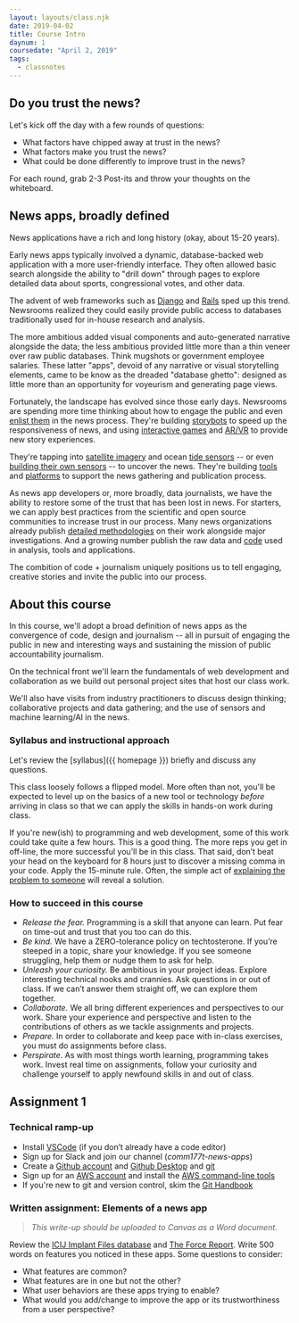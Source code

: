 ```yaml
---
layout: layouts/class.njk
date: 2019-04-02
title: Course Intro
daynum: 1
coursedate: "April 2, 2019"
tags:
  - classnotes
---
```


## Do you trust the news?

Let's kick off the day with a few rounds of questions:

* What factors have chipped away at trust in the news?
* What factors make you trust the news?
* What could be done differently to improve trust in the news?

For each round, grab 2-3 Post-its and throw your thoughts on the whiteboard.

## News apps, broadly defined

News applications have a rich and long history (okay, about 15-20 years).

Early news apps typically involved a dynamic, database-backed web application with a more user-friendly interface. They often allowed basic search alongside the ability to "drill down" through pages to explore detailed data about sports, congressional votes, and other data.

The advent of web frameworks such as [Django](https://www.djangoproject.com/) and [Rails](https://rubyonrails.org/) sped up this trend. Newsrooms realized they could easily provide public access to databases traditionally used for in-house research and analysis.

The more ambitious added visual components and auto-generated narrative alongside the data; the less ambitious provided little more than a thin veneer over raw public databases. Think mugshots or government employee salaries. These latter "apps", devoid of any narrative or visual storytelling elements, came to be know as the dreaded "database ghetto": designed as little more than an opportunity for voyeurism and generating page views.

Fortunately, the landscape has evolved since those early days. Newsrooms are spending more time thinking about how to engage the public and even [enlist them](https://www.theguardian.com/news/datablog/2009/jun/18/mps-expenses-houseofcommons) in the news process. They're building [storybots](https://source.opennews.org/articles/how-break-news-while-you-sleep/) to speed up the responsiveness of news, and using [interactive games](https://projects.propublica.org/asylum/) and [AR/VR](https://docs.google.com/presentation/d/1-F_eyqTcKhXb6k2f3KzcwA_Wmy2QQkq39v5cUXTLTr8/present#slide=id.g356b11cd76_0_0) to provide new story experiences.

They're tapping into [satellite imagery][] and ocean [tide sensors][] -- or even [building their own sensors][] -- to uncover the news. They're building [tools](https://datasette.readthedocs.io/en/stable) and [platforms](https://www.documentcloud.org/) to support the news gathering and publication process.

[story bots]: https://source.opennews.org/articles/how-break-news-while-you-sleep/
[satellite imagery]: https://www.revealnews.org/article/who-is-the-wet-prince-of-bel-air-here-are-the-likely-culprits/
[tide sensors]: https://www.reuters.com/investigates/special-report/waters-edge-the-crisis-of-rising-sea-levels/#gauges-interactive
[building their own sensors]: https://current.org/2016/07/wnycs-latest-sensor-journalism-project-zeroes-in-on-heat-island-harlem/

As news app developers or, more broadly, data journalists, we have the ability to restore some of the trust that has been lost in news. For starters, we can apply best practices from the scientific and open source communities to increase trust in our process. Many news organizations already publish [detailed methodologies](https://www.revealnews.org/article/how-we-identified-lending-disparities-in-federal-mortgage-data/) on their work alongside major investigations. And a growing number publish the raw data and [code](https://github.com/datadesk) used in analysis, tools and applications.

The combition of code + journalism uniquely positions us to tell engaging, creative stories and invite the public into our process.

## About this course

In this course, we'll adopt a broad definition of news apps as the convergence of code, design and journalism -- all in pursuit of engaging the public in new and interesting ways and sustaining the mission of public accountability journalism.

On the technical front we'll learn the fundamentals of web development and collaboration as we build out personal project sites that host our class work. 

We'll also have visits from industry practitioners to discuss design thinking; collaborative projects and data gathering; and the use of sensors and machine learning/AI in the news.

### Syllabus and instructional approach

Let's review the [syllabus]({{ homepage }}) briefly and discuss any questions.

This class loosely follows a flipped model. More often than not, you'll be expected to level up on the basics of a new tool or technology *before* arriving in class so that we can apply the skills in hands-on work during class.

If you're new(ish) to programming and web development, some of this work could take quite a few hours. This is a good thing. The more reps you get in off-line, the more successful you’ll be in this class. That said, don’t beat your head on the keyboard for 8 hours just to discover a missing comma in your code. Apply the 15-minute rule. Often, the simple act of [explaining the problem to someone](https://blog.adrianbolboaca.ro/2012/12/teddy-bear-pair-programming/) will reveal a solution.

### How to succeed in this course

- *Release the fear.* Programming is a skill that anyone can learn. Put fear on time-out and trust that you too can do this.
- *Be kind.* We have a ZERO-tolerance policy on techtosterone. If you’re steeped in a topic, share your knowledge. If you see someone struggling, help them or nudge them to ask for help.
- *Unleash your curiosity.* Be ambitious in your project ideas. Explore interesting technical nooks and crannies. Ask questions in or out of class. If we can’t answer them straight off, we can explore them together.
- *Collaborate.* We all bring different experiences and perspectives to our work. Share your experience and perspective and listen to the contributions of others as we tackle assignments and projects.
- *Prepare.* In order to collaborate and keep pace with in-class exercises, you must do assignments before class.
- *Perspirate.* As with most things worth learning, programming takes work. Invest real time on assignments, follow your curiosity and challenge yourself to apply newfound skills in and out of class.

## Assignment 1

### Technical ramp-up

* Install [VSCode](https://code.visualstudio.com/) (if you don’t already have a code editor)
* Sign up for Slack and join our channel (*comm177t-news-apps*)
* Create a [Github account](https://github.com/) and [Github Desktop](https://desktop.github.com/) and [git](https://git-scm.com/book/en/v2/Getting-Started-Installing-Git) 
* Sign up for an [AWS account](https://aws.amazon.com/) and install the [AWS command-line tools](https://docs.aws.amazon.com/cli/latest/userguide/cli-chap-install.html)
* If you're new to git and version control, skim the [Git Handbook](https://guides.github.com/introduction/git-handbook/)

### Written assignment: Elements of a news app

> *This write-up should be uploaded to Canvas as a Word document.*

Review the [ICIJ Implant Files database](https://medicaldevices.icij.org/) and [The Force Report](https://force.nj.com/). Write 500 words on features you noticed in these apps. Some questions to consider: 

* What features are common?
* What features are in one but not the other?
* What user behaviors are these apps trying to enable?
* What would you add/change to improve the app or its trustworthiness from a user perspective?

